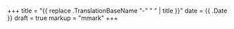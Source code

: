 +++
title = "{{ replace .TranslationBaseName "-" " " | title }}"
date = {{ .Date }}
draft = true
markup = "mmark"
+++

